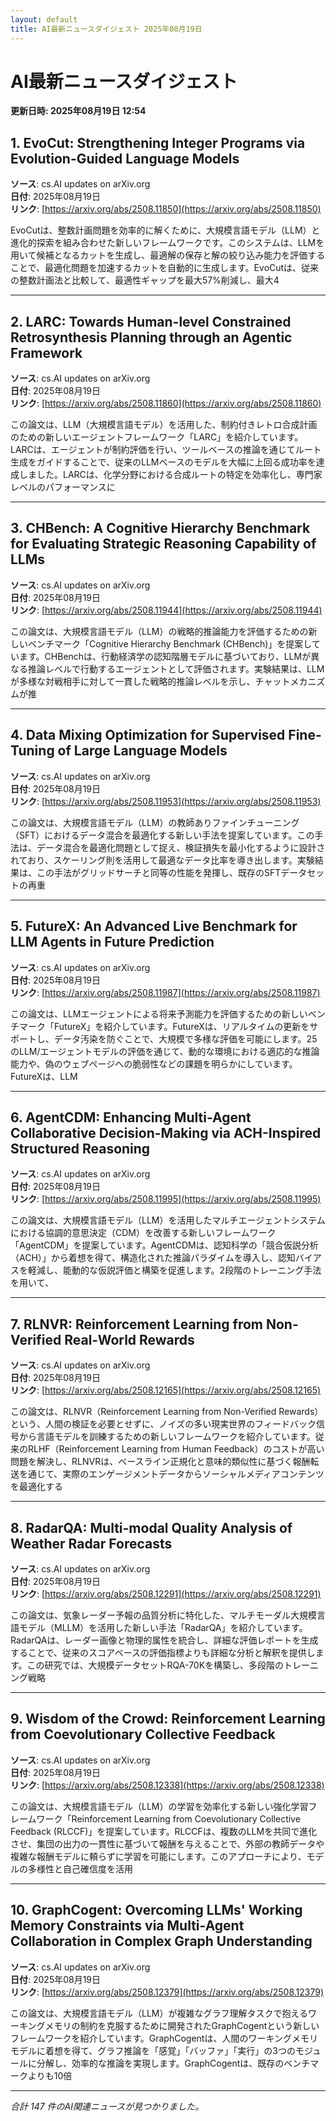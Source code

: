 ```yaml
---
layout: default
title: AI最新ニュースダイジェスト 2025年08月19日
---
```


# AI最新ニュースダイジェスト
**更新日時: 2025年08月19日 12:54**

## 1. EvoCut: Strengthening Integer Programs via Evolution-Guided Language Models

**ソース**: cs.AI updates on arXiv.org  
**日付**: 2025年08月19日  
**リンク**: [https://arxiv.org/abs/2508.11850](https://arxiv.org/abs/2508.11850)  

EvoCutは、整数計画問題を効率的に解くために、大規模言語モデル（LLM）と進化的探索を組み合わせた新しいフレームワークです。このシステムは、LLMを用いて候補となるカットを生成し、最適解の保存と解の絞り込み能力を評価することで、最適化問題を加速するカットを自動的に生成します。EvoCutは、従来の整数計画法と比較して、最適性ギャップを最大57%削減し、最大4  

---

## 2. LARC: Towards Human-level Constrained Retrosynthesis Planning through an Agentic Framework

**ソース**: cs.AI updates on arXiv.org  
**日付**: 2025年08月19日  
**リンク**: [https://arxiv.org/abs/2508.11860](https://arxiv.org/abs/2508.11860)  

この論文は、LLM（大規模言語モデル）を活用した、制約付きレトロ合成計画のための新しいエージェントフレームワーク「LARC」を紹介しています。LARCは、エージェントが制約評価を行い、ツールベースの推論を通じてルート生成をガイドすることで、従来のLLMベースのモデルを大幅に上回る成功率を達成しました。LARCは、化学分野における合成ルートの特定を効率化し、専門家レベルのパフォーマンスに  

---

## 3. CHBench: A Cognitive Hierarchy Benchmark for Evaluating Strategic Reasoning Capability of LLMs

**ソース**: cs.AI updates on arXiv.org  
**日付**: 2025年08月19日  
**リンク**: [https://arxiv.org/abs/2508.11944](https://arxiv.org/abs/2508.11944)  

この論文は、大規模言語モデル（LLM）の戦略的推論能力を評価するための新しいベンチマーク「Cognitive Hierarchy Benchmark (CHBench)」を提案しています。CHBenchは、行動経済学の認知階層モデルに基づいており、LLMが異なる推論レベルで行動するエージェントとして評価されます。実験結果は、LLMが多様な対戦相手に対して一貫した戦略的推論レベルを示し、チャットメカニズムが推  

---

## 4. Data Mixing Optimization for Supervised Fine-Tuning of Large Language Models

**ソース**: cs.AI updates on arXiv.org  
**日付**: 2025年08月19日  
**リンク**: [https://arxiv.org/abs/2508.11953](https://arxiv.org/abs/2508.11953)  

この論文は、大規模言語モデル（LLM）の教師ありファインチューニング（SFT）におけるデータ混合を最適化する新しい手法を提案しています。この手法は、データ混合を最適化問題として捉え、検証損失を最小化するように設計されており、スケーリング則を活用して最適なデータ比率を導き出します。実験結果は、この手法がグリッドサーチと同等の性能を発揮し、既存のSFTデータセットの再重  

---

## 5. FutureX: An Advanced Live Benchmark for LLM Agents in Future Prediction

**ソース**: cs.AI updates on arXiv.org  
**日付**: 2025年08月19日  
**リンク**: [https://arxiv.org/abs/2508.11987](https://arxiv.org/abs/2508.11987)  

この論文は、LLMエージェントによる将来予測能力を評価するための新しいベンチマーク「FutureX」を紹介しています。FutureXは、リアルタイムの更新をサポートし、データ汚染を防ぐことで、大規模で多様な評価を可能にします。25のLLM/エージェントモデルの評価を通じて、動的な環境における適応的な推論能力や、偽のウェブページへの脆弱性などの課題を明らかにしています。FutureXは、LLM  

---

## 6. AgentCDM: Enhancing Multi-Agent Collaborative Decision-Making via ACH-Inspired Structured Reasoning

**ソース**: cs.AI updates on arXiv.org  
**日付**: 2025年08月19日  
**リンク**: [https://arxiv.org/abs/2508.11995](https://arxiv.org/abs/2508.11995)  

この論文は、大規模言語モデル（LLM）を活用したマルチエージェントシステムにおける協調的意思決定（CDM）を改善する新しいフレームワーク「AgentCDM」を提案しています。AgentCDMは、認知科学の「競合仮説分析（ACH）」から着想を得て、構造化された推論パラダイムを導入し、認知バイアスを軽減し、能動的な仮説評価と構築を促進します。2段階のトレーニング手法を用いて、  

---

## 7. RLNVR: Reinforcement Learning from Non-Verified Real-World Rewards

**ソース**: cs.AI updates on arXiv.org  
**日付**: 2025年08月19日  
**リンク**: [https://arxiv.org/abs/2508.12165](https://arxiv.org/abs/2508.12165)  

この論文は、RLNVR（Reinforcement Learning from Non-Verified Rewards）という、人間の検証を必要とせずに、ノイズの多い現実世界のフィードバック信号から言語モデルを訓練するための新しいフレームワークを紹介しています。従来のRLHF（Reinforcement Learning from Human Feedback）のコストが高い問題を解決し、RLNVRは、ベースライン正規化と意味的類似性に基づく報酬転送を通じて、実際のエンゲージメントデータからソーシャルメディアコンテンツを最適化する  

---

## 8. RadarQA: Multi-modal Quality Analysis of Weather Radar Forecasts

**ソース**: cs.AI updates on arXiv.org  
**日付**: 2025年08月19日  
**リンク**: [https://arxiv.org/abs/2508.12291](https://arxiv.org/abs/2508.12291)  

この論文は、気象レーダー予報の品質分析に特化した、マルチモーダル大規模言語モデル（MLLM）を活用した新しい手法「RadarQA」を紹介しています。RadarQAは、レーダー画像と物理的属性を統合し、詳細な評価レポートを生成することで、従来のスコアベースの評価指標よりも詳細な分析と解釈を提供します。この研究では、大規模データセットRQA-70Kを構築し、多段階のトレーニング戦略  

---

## 9. Wisdom of the Crowd: Reinforcement Learning from Coevolutionary Collective Feedback

**ソース**: cs.AI updates on arXiv.org  
**日付**: 2025年08月19日  
**リンク**: [https://arxiv.org/abs/2508.12338](https://arxiv.org/abs/2508.12338)  

この論文は、大規模言語モデル（LLM）の学習を効率化する新しい強化学習フレームワーク「Reinforcement Learning from Coevolutionary Collective Feedback (RLCCF)」を提案しています。RLCCFは、複数のLLMを共同で進化させ、集団の出力の一貫性に基づいて報酬を与えることで、外部の教師データや複雑な報酬モデルに頼らずに学習を可能にします。このアプローチにより、モデルの多様性と自己確信度を活用  

---

## 10. GraphCogent: Overcoming LLMs' Working Memory Constraints via Multi-Agent Collaboration in Complex Graph Understanding

**ソース**: cs.AI updates on arXiv.org  
**日付**: 2025年08月19日  
**リンク**: [https://arxiv.org/abs/2508.12379](https://arxiv.org/abs/2508.12379)  

この論文は、大規模言語モデル（LLM）が複雑なグラフ理解タスクで抱えるワーキングメモリの制約を克服するために開発されたGraphCogentという新しいフレームワークを紹介しています。GraphCogentは、人間のワーキングメモリモデルに着想を得て、グラフ推論を「感覚」「バッファ」「実行」の3つのモジュールに分解し、効率的な推論を実現します。GraphCogentは、既存のベンチマークよりも10倍  

---

*合計 147 件のAI関連ニュースが見つかりました。*
